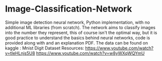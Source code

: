 # Image-Classification-Network
Simple image detection neural network, Python implementation, with no additional ML libraries (from scratch). The network aims to classify images into the number they represent, this of course isn't the optimal way, but it is good practice to understand the basics behind neural networks, code is provided along with and an explanation PDF.
The data can be found on kaggle : Mnist Digit Dataset
Resources:
https://www.youtube.com/watch?v=tIeHLnjs5U8
https://www.youtube.com/watch?v=w8yWXqWQYmU
